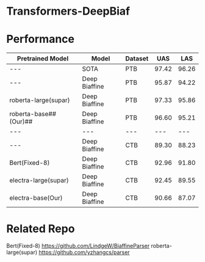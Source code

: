 # Transformers-DeepBiaf


# Performance

| Pretrained Model  | Model | Dataset | UAS | LAS |
| ------------- | ------------- |------------- |------------- |-------------|
| ---  | SOTA | PTB  |  97.42 | 96.26		
| ---  | Deep Biaffine | PTB  |  95.87 | 94.22	
| roberta-large(supar)  | Deep Biaffine | PTB  |  97.33  | 95.86
| roberta-base\##(Our)##  | Deep Biaffine | PTB  |  96.60  | 95.21
| ---| ---| ---| ---| ---|
| ---  | Deep Biaffine | CTB  |  89.30 | 88.23
| Bert(Fixed-8)  | Deep Biaffine | CTB  |  92.96 | 91.80
| electra-large(supar)  | Deep Biaffine | CTB  |  92.45  | 89.55
| electra-base(Our)  | Deep Biaffine | CTB  |  90.66  | 87.07

#  Related Repo
Bert(Fixed-8)  https://github.com/LindgeW/BiaffineParser
roberta-large(supar)  https://github.com/yzhangcs/parser
